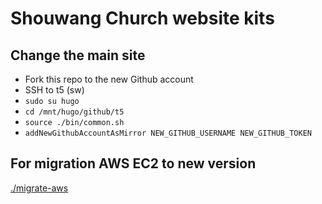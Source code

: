 # Shouwang Church website kits

## Change the main site
* Fork this repo to the new Github account
* SSH to t5 (sw)
* `sudo su hugo`
* `cd /mnt/hugo/github/t5`
* `source ./bin/common.sh`
* `addNewGithubAccountAsMirror NEW_GITHUB_USERNAME NEW_GITHUB_TOKEN`

## For migration AWS EC2 to new version
[./migrate-aws](./migrate-aws/README.md)